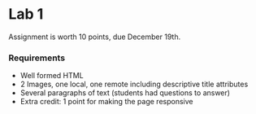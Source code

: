 # Lab 1

Assignment is worth 10 points, due December 19th.

### Requirements
 * Well formed HTML
 * 2 Images, one local, one remote including descriptive title attributes
 * Several paragraphs of text (students had questions to answer)
 * Extra credit: 1 point for making the page responsive
